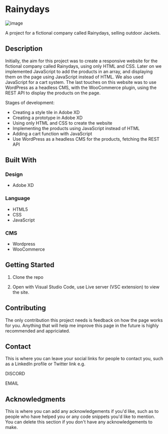 # Rainydays

![image](https://user-images.githubusercontent.com/95356770/194562038-55c2125d-a85c-445d-9f44-71249579bd0a.png)

A project for a fictional company called Rainydays, selling outdoor Jackets.

## Description

Initially, the aim for this project was to create a responsive website for the fictional company called Rainydays, using only HTML and CSS. Later on we implemented JavaScript to add the products in an array, and displaying them on the page using JavaScript instead of HTML. We also used JavaScript for a cart system. The last touches on this website was to use WordPress as a headless CMS, with the WooCommerce plugin, using the REST API to display the products on the page. 

Stages of development:

- Creating a style tile in Adobe XD
- Creating a prototype in Adobe XD
- Using only HTML and CSS to create the website
- Implementing the products using JavaScript instead of HTML
- Adding a cart function with JavaScript
- Use WordPress as a headless CMS for the products, fetching the REST API


## Built With

### Design

- Adobe XD

### Language

- HTML5
- CSS
- JavaScript

### CMS

- Wordpress
- WooCommerce

## Getting Started

1. Clone the repo


2. Open with Visual Studio Code, use Live server (VSC extension) to view the site.


## Contributing

The only contribution this project needs is feedback on how the page works for you. Anything that will help me improve this page in the future is highly recommended and appriciated. 

## Contact

This is where you can leave your social links for people to contact you, such as a LinkedIn profile or Twitter link e.g.

DISCORD

EMAIL

## Acknowledgments

This is where you can add any acknowledgements if you'd like, such as to people who have helped you or any code snippets you'd like to mention. You can delete this section if you don't have any acknowledgements to make.
